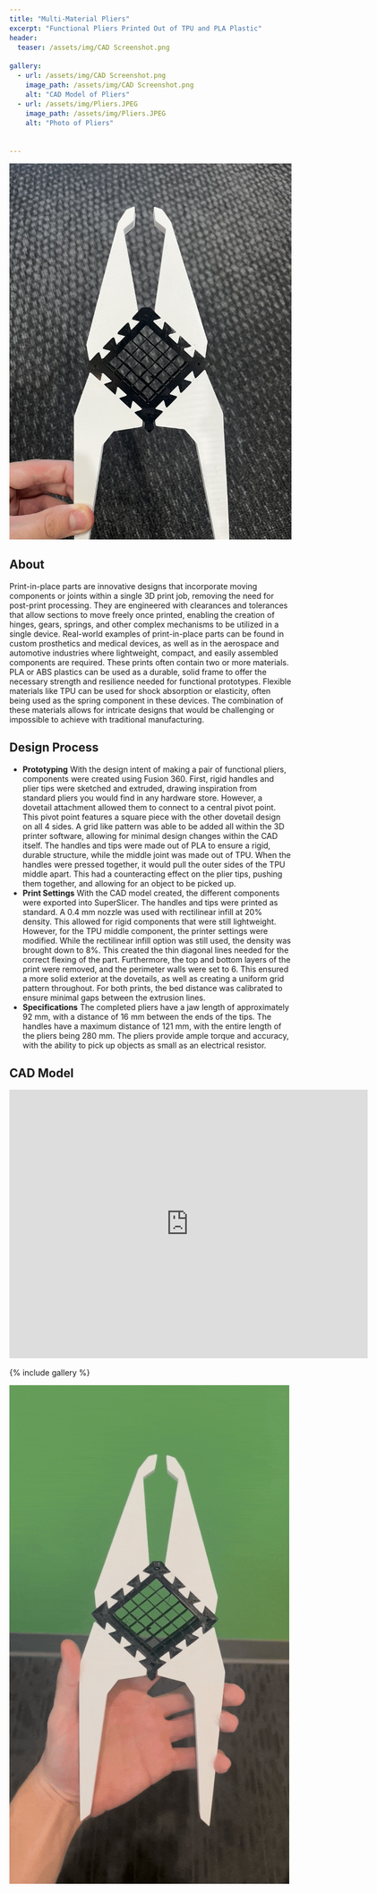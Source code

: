 ```yaml
---
title: "Multi-Material Pliers"
excerpt: "Functional Pliers Printed Out of TPU and PLA Plastic"
header:
  teaser: /assets/img/CAD Screenshot.png

gallery:
  - url: /assets/img/CAD Screenshot.png
    image_path: /assets/img/CAD Screenshot.png
    alt: "CAD Model of Pliers"
  - url: /assets/img/Pliers.JPEG
    image_path: /assets/img/Pliers.JPEG
    alt: "Photo of Pliers"


---
```


<img src="/assets/img/Pliers.JPEG" alt="Philip Butcher" style="width:600px;"/>

## About
Print-in-place parts are innovative designs that incorporate moving components or joints within a single 3D print job, removing the need for post-print processing. They are engineered with clearances and tolerances that allow sections to move freely once printed, enabling the creation of hinges, gears, springs, and other complex mechanisms to be utilized in a single device. Real-world examples of print-in-place parts can be found in custom prosthetics and medical devices, as well as in the aerospace and automotive industries where lightweight, compact, and easily assembled components are required. These prints often contain two or more materials. PLA or ABS plastics can be used as a durable, solid frame to offer the necessary strength and resilience needed for functional prototypes. Flexible materials like TPU can be used for shock absorption or elasticity, often being used as the spring component in these devices. The combination of these materials allows for intricate designs that would be challenging or impossible to achieve with traditional manufacturing.


## Design Process

* **Prototyping** With the design intent of making a pair of functional pliers, components were created using Fusion 360. First, rigid handles and plier tips were sketched and extruded, drawing inspiration from standard pliers you would find in any hardware store. However, a dovetail attachment allowed them to connect to a central pivot point. This pivot point features a square piece with the other dovetail design on all 4 sides. A grid like pattern was able to be added all within the 3D printer software, allowing for minimal design changes within the CAD itself. The handles and tips were made out of PLA to ensure a rigid, durable structure, while the middle joint was made out of TPU. When the handles were pressed together, it would pull the outer sides of the TPU middle apart. This had a counteracting effect on the plier tips, pushing them together, and allowing for an object to be picked up.
* **Print Settings** With the CAD model created, the different components were exported into SuperSlicer. The handles and tips were printed as standard. A 0.4 mm nozzle was used with rectilinear infill at 20% density. This allowed for rigid components that were still lightweight. However, for the TPU middle component, the printer settings were modified. While the rectilinear infill option was still used, the density was brought down to 8%. This created the thin diagonal lines needed for the correct flexing of the part. Furthermore, the top and bottom layers of the print were removed, and the perimeter walls were set to 6. This ensured a more solid exterior at the dovetails, as well as creating a uniform grid pattern throughout. For both prints, the bed distance was calibrated to ensure minimal gaps between the extrusion lines.
* **Specifications** The completed pliers have a jaw length of approximately 92 mm, with a distance of 16 mm between the ends of the tips. The handles have a maximum distance of 121 mm, with the entire length of the pliers being 280 mm. The pliers provide ample torque and accuracy, with the ability to pick up objects as small as an electrical resistor.


## CAD Model
<iframe src="https://vanderbilt643.autodesk360.com/shares/public/SH286ddQT78850c0d8a4ee3c61a144736d82?mode=embed" width="640" height="480" allowfullscreen="true" webkitallowfullscreen="true" mozallowfullscreen="true"  frameborder="0"></iframe>

{% include gallery %}

<img src="/assets/img/gif.gif" alt="Philip Butcher" style="width:500px;"/>

